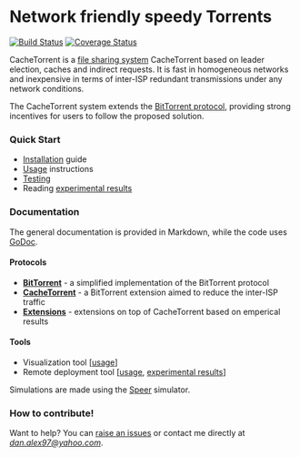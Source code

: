 # Network friendly speedy Torrents
[![Build Status](https://travis-ci.org/danalex97/Speer.svg?branch=master)](https://travis-ci.org/danalex97/nfsTorrent) [![Coverage Status](https://coveralls.io/repos/github/danalex97/nfsTorrent/badge.svg?branch=master)](https://coveralls.io/github/danalex97/nfsTorrent?branch=master)

CacheTorrent is a [file sharing system](https://en.wikipedia.org/wiki/File_sharing) CacheTorrent based on leader election, caches and indirect requests. It is fast in homogeneous networks and inexpensive in terms of inter-ISP redundant transmissions under any network conditions.

The CacheTorrent system extends the [BitTorrent protocol](https://en.wikipedia.org/wiki/BitTorrent), providing strong incentives for users to follow the proposed solution.

### Quick Start

- [Installation](docs/install.md) guide
- [Usage](docs/usage.md) instructions
- [Testing](docs/testing.md)
- Reading [experimental results](docs/results.md)

### Documentation

The general documentation is provided in Markdown, while the code uses [GoDoc](https://godoc.org/).

#### Protocols
  - **[BitTorrent](docs/torrent.md)** - a simplified implementation of the BitTorrent protocol
  - **[CacheTorrent](docs/cache.md)** - a BitTorrent extension aimed to reduce the inter-ISP traffic
  - **[Extensions](docs/extension.md)** - extensions on top of CacheTorrent based on emperical results

#### Tools
  - Visualization tool [[usage](docs/usage.md)]
  - Remote deployment tool [[usage](docs/usage.md), [experimental results](docs/results.md)]

Simulations are made using the [Speer](https://github.com/danalex97/Speer) simulator.

### How to contribute!
Want to help? You can [raise an issues](https://help.github.com/articles/creating-an-issue/) or contact me directly at *dan.alex97@yahoo.com*.
